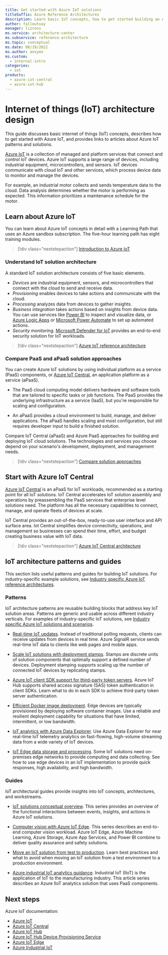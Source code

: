 ```yaml
---
title: Get started with Azure IoT solutions
titleSuffix: Azure Reference Architectures
description: Learn basic IoT concepts, how to get started building an Azure IoT solution, and how to optimize an IoT solution for production.
author: falloutxay
manager: lizross
ms.service: architecture-center
ms.subservice: reference-architecture
ms.topic: conceptual
ms.date: 08/19/2022
ms.author: ansyeo
ms.custom:
  - internal-intro
categories:
  - iot
products:
  - azure-iot-central
  - azure-iot-hub
---
```


# Internet of things (IoT) architecture design

This guide discusses basic internet of things (IoT) concepts, describes how to get started with Azure IoT, and provides links to articles about Azure IoT patterns and solutions.

[Azure IoT](https://azure.microsoft.com/overview/iot) is a collection of managed and platform services that connect and control IoT devices. Azure IoT supports a large range of devices, including industrial equipment, microcontrollers, and sensors. IoT devices communicate with cloud IoT and other services, which process device data to monitor and manage the devices.

For example, an industrial motor collects and sends temperature data to the cloud. Data analysis determines whether the motor is performing as expected. This information prioritizes a maintenance schedule for the motor.

## Learn about Azure IoT

You can learn about Azure IoT concepts in detail with a Learning Path that uses an Azure sandbox subscription. The five-hour learning path has eight training modules.

> [!div class="nextstepaction"]
> [Introduction to Azure IoT](/training/paths/introduction-to-azure-iot)

### Understand IoT solution architecture

A standard IoT solution architecture consists of five basic elements.

- *Devices* are industrial equipment, sensors, and microcontrollers that connect with the cloud to send and receive data.
- *Provisioning* enables devices to take actions and communicate with the cloud.
- *Processing* analyzes data from devices to gather insights.
- *Business integration* takes actions based on insights from device data. You can use services like [Power BI](https://powerbi.microsoft.com) to inspect and visualize data, or [Azure Logic Apps](https://azure.microsoft.com/services/logic-apps) or [Microsoft Power Automate](https://powerautomate.microsoft.com) to set up automated actions.
- *Security monitoring*. [Microsoft Defender for IoT](https://azure.microsoft.com/services/iot-defender) provides an end-to-end security solution for IoT workloads.

> [!div class="nextstepaction"]
> [Azure IoT reference architecture](../iot.yml)

### Compare PaaS and aPaaS solution approaches

You can create Azure IoT solutions by using individual platform as a service (PaaS) components, or [Azure IoT Central](https://azure.microsoft.com/services/iot-central), an application platform as a service (aPaaS).

- The PaaS cloud computing model delivers hardware and software tools that are tailored to specific tasks or job functions. The PaaS provides the underlying infrastructure as a service (IaaS), but you're responsible for scaling and configuration.

- An aPaaS provides a cloud environment to build, manage, and deliver applications. The aPaaS handles scaling and most configuration, but still requires developer input to build a finished solution.

Compare IoT Central (aPaaS) and Azure PaaS approaches for building and deploying IoT cloud solutions. The technologies and services you choose depend on your scenario's development, deployment, and management needs.

> [!div class="nextstepaction"]
> [Compare solution approaches](/azure/architecture/example-scenario/iot/iot-central-iot-hub-cheat-sheet)

## Start with Azure IoT Central

[Azure IoT Central](/azure/iot-central/core/overview-iot-central) is an aPaaS for IoT workloads, recommended as a starting point for all IoT solutions. IoT Central accelerates IoT solution assembly and operations by preassembling the PaaS services that enterprise level solutions need. The platform has all the necessary capabilities to connect, manage, and operate fleets of devices at scale.

IoT Central provides an out-of-the-box, ready-to-use user interface and API surface area. Iot Central simplifies device connectivity, operations, and management so businesses can spend their time, effort, and budget creating business value with IoT data.

> [!div class="nextstepaction"]
> [Azure IoT Central architecture](/azure/iot-central/core/concepts-architecture)

## IoT architecture patterns and guides

This section lists useful patterns and guides for building IoT solutions. For industry-specific example solutions, see [Industry specific Azure IoT reference architectures](industry-iot-hub-page.md).

### Patterns

IoT architecture patterns are reusable building blocks that address key IoT solution areas. Patterns are generic and usable across different industry verticals. For examples of industry-specific IoT solutions, see [Industry specific Azure IoT solutions and scenarios](industry-iot-hub-page.md).

- [Real-time IoT updates](../../example-scenario/iot/real-time-iot-updates-cloud-apps.yml). Instead of traditional polling requests, clients can receive updates from devices in real time. Azure SignalR service sends real-time IoT data to clients like web pages and mobile apps.

- [Scale IoT solutions with deployment stamps](../../example-scenario/iot/application-stamps.yml). Stamps are discrete units of solution components that optimally support a defined number of devices. Deployment stamping supports scaling up the number of connected IoT devices by replicating stamps.

- [Azure IoT client SDK support for third-party token servers](../../guide/iot/azure-iot-client-sdk-support.yml). Azure IoT Hub supports shared access signature (SAS) token authentication in client SDKs. Learn what to do in each SDK to achieve third-party token server authentication.

- [Efficient Docker image deployment](../../example-scenario/iot/efficient-docker-image-deployment.yml). Edge devices are typically provisioned by deploying software container images. Use a reliable and resilient deployment capability for situations that have limited, intermittent, or low bandwidth.

- [IoT analytics with Azure Data Explorer](../../solution-ideas/articles/iot-azure-data-explorer.yml). Use Azure Data Explorer for near real-time IoT telemetry analytics on fast-flowing, high-volume streaming data from a wide variety of IoT devices.

- [IoT Edge data storage and processing](../../solution-ideas/articles/data-storage-edge.yml). Some IoT solutions need on-premises edge networks to provide computing and data collecting. See how to use edge devices in an IoT implementation to provide quick responses, high availability, and high bandwidth.

### Guides

IoT architectural guides provide insights into IoT concepts, architectures, and workstreams.

- [IoT solutions conceptual overview](../../example-scenario/iot/introduction-to-solutions.yml). This series provides an overview of the functional interactions between events, insights, and actions in Azure IoT solutions.

- [Computer vision with Azure IoT Edge](../../guide/iot-edge-vision/index.md). This series describes an end-to-end computer vision workload. Azure IoT Edge, Azure Machine Learning, Azure Storage, Azure App Services, and Power BI combine to deliver quality assurance and safety solutions.

- [Move an IoT solution from test to production](../../example-scenario/iot/iot-move-to-production.yml). Learn best practices and what to avoid when moving an IoT solution from a test environment to a production environment.

- [Azure industrial IoT analytics guidance](../../guide/iiot-guidance/iiot-architecture.yml). Industrial IoT (IIoT) is the application of IoT to the manufacturing industry. This article series describes an Azure IIoT analytics solution that uses PaaS components.

## Next steps

Azure IoT documentation:

- [Azure IoT](/azure/iot-fundamentals)
- [Azure IoT Central](/azure/iot-central)
- [Azure IoT Hub](/azure/iot-hub)
- [Azure IoT Hub Device Provisioning Service](/azure/iot-dps)
- [Azure IoT Edge](/azure/iot-edge)
- [Azure Industrial IoT](/azure/industrial-iot)

